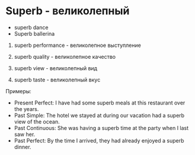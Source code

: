 # Superb - великолепный

- superb dance
- Superb ballerina

1. superb performance - великолепное выступление

2. superb quality - великолепное качество

3. superb view - великолепный вид

4. superb taste - великолепный вкус

Примеры:

- Present Perfect: I have had some superb meals at this restaurant over the years.
- Past Simple: The hotel we stayed at during our vacation had a superb view of the ocean.
- Past Continuous: She was having a superb time at the party when I last saw her.
- Past Perfect: By the time I arrived, they had already enjoyed a superb dinner.
